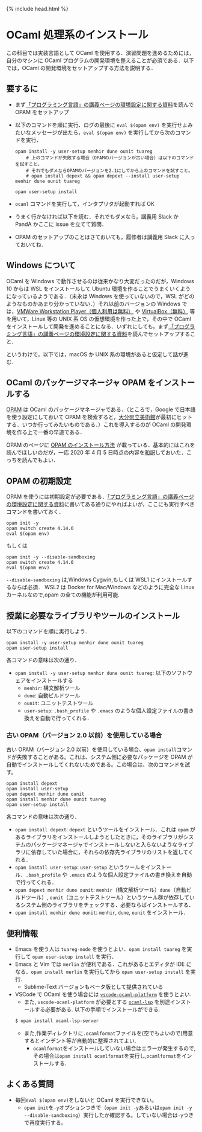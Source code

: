 {% include head.html %}

# OCaml 処理系のインストール

この科目では実装言語として OCaml を使用する．演習問題を進めるためには，自分のマシンに OCaml プログラムの開発環境を整えることが必須である．以下では，OCaml の開発環境をセットアップする方法を説明する．

## 要するに

- まず[「プログラミング言語」の講義ページの環境設定に関する資料](https://hackmd.io/BGPHkpvJRYCvA2j3D9KVhw)を読んで OPAM をセットアップ
- 以下のコマンドを順に実行．ログの最後に `eval $(opam env)` を実行せよみたいなメッセージが出たら，`eval $(opam env)` を実行してから次のコマンドを実行．

  ```
  opam install -y user-setup menhir dune ounit tuareg
      # 上のコマンドが失敗する場合（OPAMのバージョンが古い場合）は以下のコマンドを試すこと。
      # それでもダメならOPAMのバージョンを2.1にしてから上のコマンドを試すこと。
      # opam install depext && opam depext --install user-setup menhir dune ounit tuareg

  opam user-setup install
  ```

- `ocaml` コマンドを実行して，インタプリタが起動すれば OK
- うまく行かなければ以下を読む．それでもダメなら，講義用 Slack か PandA かここに issue を立てて質問．
- OPAM のセットアップのことはさておいても，履修者は講義用 Slack に入っておいてね．

## Windows について

OCaml を Windows で動作させるのは従来かなり大変だったのだが，Windows 10 からは WSL をインストールして Ubuntu 環境を作ることでうまくいくようになっているようである．（末永は Windows を使っていないので，WSL がどのようなものかあまり分かっていない．）それ以前のバージョンの Windows では，[VMWare Workstation Player（個人利用は無料）](https://www.vmware.com/jp/products/workstation-player.html) や [VirtualBox（無料）](https://www.virtualbox.org/) 等を用いて，Linux 等の UNIX 系 OS の仮想環境を作った上で，その中で OCaml をインストールして開発を進めることになる．いずれにしても，まず[「プログラミング言語」の講義ページの環境設定に関する資料](https://hackmd.io/BGPHkpvJRYCvA2j3D9KVhw)を読んでセットアップすること．

というわけで，以下では，macOS か UNIX 系の環境があると仮定して話が進む．

## OCaml のパッケージマネージャ OPAM をインストールする

[OPAM](https://opam.ocaml.org/) は OCaml のパッケージマネージャである．（ところで，Google で日本語を使う設定にしておいて OPAM を検索すると，[大分県立美術館](http://www.opam.jp/)が最初にヒットする．いつか行ってみたいものである．）これを導入するのが OCaml の開発環境を作る上で一番の早道である．

OPAM のページに [OPAM のインストール方法](https://opam.ocaml.org/doc/Install.html) が載っている．基本的にはこれを読んでほしいのだが，一応 2020 年 4 月 5 日時点の内容を[和訳](install_opam.jp.md)しておいた．こっちを読んでもよい．

## OPAM の初期設定

OPAM を使うには初期設定が必要である．[「プログラミング言語」の講義ページの環境設定に関する資料](https://hackmd.io/BGPHkpvJRYCvA2j3D9KVhw)に書いてある通りにやればよいが，ここにも実行すべきコマンドを書いておく．

```
opam init -y
opam switch create 4.14.0
eval $(opam env)
```

もしくは

```
opam init -y --disable-sandboxing
opam switch create 4.14.0
eval $(opam env)
```

`--disable-sandboxing` は,Windows Cygwin,もしくは WSL1 にインストールするならば必須．
WSL2 は Docker for Mac/Windows などのように完全な Linux カーネルなので,opam の全ての機能が利用可能.

## 授業に必要なライブラリやツールのインストール

以下のコマンドを順に実行しよう．

```
opam install -y user-setup menhir dune ounit tuareg
opam user-setup install
```

各コマンドの意味は次の通り．

- `opam install -y user-setup menhir dune ounit tuareg`: 以下のソフトウェアをインストールする
  - `menhir`: 構文解析ツール
  - `dune`: 自動ビルドツール
  - `ounit`: ユニットテストツール
  - `user-setup`: `.bash_profile` や `.emacs` のような個人設定ファイルの書き換えを自動で行ってくれる．

### 古い OPAM（バージョン 2.0 以前）を使用している場合

古い OPAM（バージョン 2.0 以前）を使用している場合、`opam install`コマンドが失敗することがある。これは、システム側に必要なパッケージを OPAM が自動でインストールしてくれないためである。この場合は、次のコマンドを試す。

```
opam install depext
opam install user-setup
opam depext menhir dune ounit
opam install menhir dune ounit tuareg
opam user-setup install
```

各コマンドの意味は次の通り．

- `opam install depext`: `depext` というツールをインストール．これは `opam` があるライブラリをインストールしようとしたときに，そのライブラリがシステムのパッケージマネージャでインストールしないと入らないようなライブラリに依存していた場合に，それらの依存先ライブラリのリストを返してくれる．
- `opam install user-setup`: `user-setup` というツールをインストール．`.bash_profile` や `.emacs` のような個人設定ファイルの書き換えを自動で行ってくれる．
- `opam depext menhir dune ounit`: `menhir`（構文解析ツール）`dune`（自動ビルドツール）, `ounit`（ユニットテストツール）というツール群が依存しているシステム側のライブラリをチェックする．必要ならばインストールする．
- `opam install menhir dune ounit`: `menhir`, `dune`, `ounit` をインストール．

## 便利情報

- Emacs を使う人は `tuareg-mode` を使うとよい．`opam install tuareg` を実行して `opam user-setup install` を実行．
- Emacs と Vim では `merlin` が便利である．これがあるとエディタが IDE になる．`opam install merlin` を実行してから `opam user-setup install` を実行．
  - Sublime-Text バージョンもベータ版として提供されている
- VSCode で OCaml を使う場合には [`vscode-ocaml-platform`](https://github.com/ocamllabs/vscode-ocaml-platform) を使うとよい.
  - また, `vscode-ocaml-platform` が必要とする [`ocaml-lsp`](https://github.com/ocaml/ocaml-lsp) を別途インストールする必要がある. 以下の手順でインストールができる.
  ```bash
  $ opam install ocaml-lsp-server
  ```
  - また,作業ディレクトリに`.ocamlformat`ファイルを(空でもよいので)用意するとインデント等が自動的に整理されてよい.
    - `ocamlformat`をインストールしていない場合はエラーが発生するので,その場合は`opam install ocamlformat`を実行し,`ocamlformat`をインストールする.

## よくある質問

- 毎回`eval $(opam env)`をしないと OCaml を実行できない。
  - `opam init`を`-y`オプションつきで（`opam init -y`あるいは`opam init -y --disable-sandboxing`）実行したか確認する。していない場合は`-y`つきで再度実行する。

